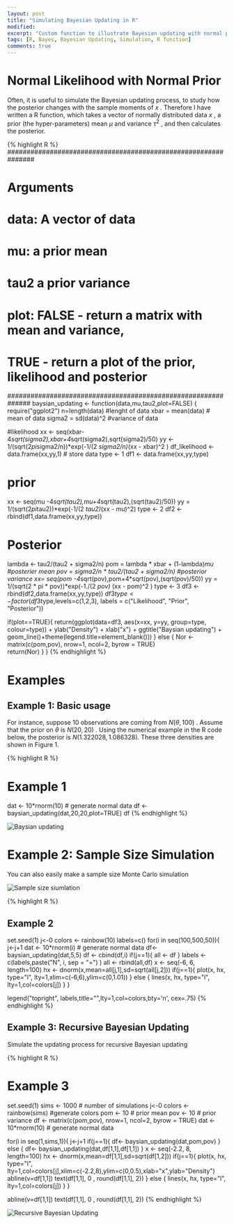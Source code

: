 ```yaml
---
layout: post
title: "Simulating Bayesian Updating in R"
modified:
excerpt: "Custom function to illustrate Bayesian updating with normal prior"
tags: [R, Bayes, Bayesian Updating, Simulation, R function]
comments: true
---
```


# Normal Likelihood with Normal Prior

Often, it is useful to simulate the Bayesian updating process, to study how the posterior changes with the sample moments of $x$ . Therefore I have written a R function, which takes a vector of normally distributed data $x$ , a prior (the hyper-parameters) mean $\mu$ and variance $\tau^2$ , and then calculates the posterior.

{% highlight R %}
###############################################################
# Arguments
# data: A vector of data
# mu: a prior mean
# tau2 a prior variance
# plot: FALSE - return a matrix with mean and variance, 
#       TRUE - return a plot of the prior, likelihood and posterior
##############################################################
baysian_updating <- function(data,mu,tau2,plot=FALSE) {
  require("ggplot2")
n=length(data) #lenght of data
xbar = mean(data) # mean of data
sigma2 = sd(data)^2 #variance of data

#likelihood
xx <- seq(xbar-4*sqrt(sigma2),xbar+4*sqrt(sigma2),sqrt(sigma2)/50)
yy <- 1/(sqrt(2*pi*sigma2/n))*exp(-1/(2 *sigma2/n)*(xx - xbar)^2 )
df_likelihood <- data.frame(xx,yy,1) # store data
type <- 1
df1 <- data.frame(xx,yy,type)

# prior
xx <- seq(mu -4*sqrt(tau2),mu+4*sqrt(tau2),(sqrt(tau2)/50))
yy = 1/(sqrt(2*pi*tau2))*exp(-1/(2 *tau2)*(xx - mu)^2)
type <- 2
df2 <- rbind(df1,data.frame(xx,yy,type))

# Posterior
lambda <- tau2/(tau2 + sigma2/n)
pom = lambda * xbar + (1-lambda)*mu #posterier mean
pov = sigma2/n * tau2/(tau2 + sigma2/n) #posterior variance
xx= seq(pom -4*sqrt(pov),pom+4*sqrt(pov),(sqrt(pov)/50))
yy = 1/(sqrt(2 * pi * pov))*exp(-1./(2 *pov)* (xx - pom)^2 )
type <- 3
df3 <- rbind(df2,data.frame(xx,yy,type))
df3$type <- factor(df3$type,levels=c(1,2,3),
                   labels = c("Likelihood", "Prior", "Posterior"))

if(plot==TRUE){
  return(ggplot(data=df3, aes(x=xx, y=yy, group=type, colour=type))
         + ylab("Density")
         + xlab("x")
         + ggtitle("Baysian updating")
         + geom_line()+theme(legend.title=element_blank()))
    } else {
    Nor <- matrix(c(pom,pov), nrow=1, ncol=2, byrow = TRUE)     
    return(Nor)
    }
}
{% endhighlight %}

# Examples

## Example 1: Basic usage

For instance, suppose 10 observations are coming from $N(\theta,100)$ . Assume that the prior on $\theta$ is $N(20,20)$ . Using the numerical example in the R code below, the posterior is $N(1.322028, 1.086328)$. These three densities are shown in Figure 1.

{% highlight R %}
# Example 1
dat <- 10*rnorm(10) # generate normal data
df <- baysian_updating(dat,20,20,plot=TRUE)
df
{% endhighlight %}  

![Baysian updating](https://lh3.googleusercontent.com/-n6jj0gplKt0/U4jAwe8Vl5I/AAAAAAAAq2c/f_7bmoJxKH8/s0/Rplot.png "Optional title")

# Example 2: Sample Size Simulation

You can also easily make a sample size Monte Carlo simulation

![Sample size siumlation](https://lh6.googleusercontent.com/-GGV8qg-4iPA/U4jHdsG3gHI/AAAAAAAAq3Q/BLiR39bx4mc/s0/Rplot01.png "Sample Size Simulation")

{% highlight R %}
## Example 2
set.seed(1)
j<-0
colors <- rainbow(10)
labels=c()
for(i in seq(100,500,50)){ 
  j<-j+1
  dat <- 10*rnorm(i) # generate normal data
  df<- baysian_updating(dat,5,5)
  df <- cbind(df,i)
  if(j==1){
    all <- df
  }
  labels <- c(labels,paste("N", i, sep = "=") )
  all <- rbind(all,df)
  x <- seq(-6, 6, length=100)
  hx <- dnorm(x,mean=all[j,1],sd=sqrt(all[j,2]))
  if(j==1){
    plot(x, hx, type="l", lty=1,xlim=c(-6,6),ylim=c(0,1.01))
  } else {
    lines(x, hx, type="l", lty=1,col=colors[j])
  }
}

legend("topright", labels,title="",lty=1,col=colors,bty='n', cex=.75)
{% endhighlight %}

## Example 3: Recursive Bayesian Updating

Simulate the updating process for recursive Bayesian updating

{% highlight R %}
# Example 3
set.seed(1)
sims <- 1000 # number of simulations
j<-0
colors <- rainbow(sims) #generate colors
pom <- 10 # prior mean
pov <- 10 # prior variance
df <-  matrix(c(pom,pov), nrow=1, ncol=2, byrow = TRUE) 
dat <- 10*rnorm(10) # generate normal data

for(i in seq(1,sims,1)){ 
  j<-j+1
  if(j==1){
  df<- baysian_updating(dat,pom,pov)
  } else {
  df<- baysian_updating(dat,df[1,1],df[1,1])
  }
  x <- seq(-2.2, 8, length=100)
  hx <- dnorm(x,mean=df[1,1],sd=sqrt(df[1,2]))
  if(j==1){
    plot(x, hx, type="l", lty=1,col=colors[j],xlim=c(-2.2,8),ylim=c(0,0.5),xlab="x",ylab="Density")
    abline(v=df[1,1])
    text(df[1,1], 0 , round(df[1,1], 2))
  } else {
    lines(x, hx, type="l", lty=1,col=colors[j])
  }
}

abline(v=df[1,1])
text(df[1,1], 0 , round(df[1,1], 2))
{% endhighlight %}

![Recursive Bayesian Updating](https://lh3.googleusercontent.com/-96z133FJJpc/U4jFZ6Lf3oI/AAAAAAAAq28/e1khDcN-z6g/s0/Rplot02.png "Recursive Bayesian Updating")